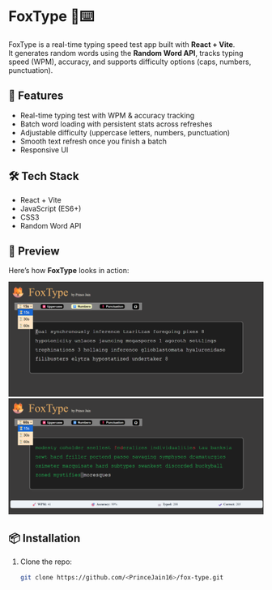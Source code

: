 # FoxType 🦊⌨️

FoxType is a real-time typing speed test app built with **React + Vite**.  
It generates random words using the **Random Word API**, tracks typing speed (WPM), accuracy, and supports difficulty options (caps, numbers, punctuation).

## 🚀 Features

- Real-time typing test with WPM & accuracy tracking
- Batch word loading with persistent stats across refreshes
- Adjustable difficulty (uppercase letters, numbers, punctuation)
- Smooth text refresh once you finish a batch
- Responsive UI

## 🛠️ Tech Stack

- React + Vite
- JavaScript (ES6+)
- CSS3
- Random Word API

## 📸 Preview

Here’s how **FoxType** looks in action:

![Start Screen](./screenshots/before.png)
![Result Screen](./screenshots/after.png)

## 📦 Installation

1. Clone the repo:
   ```bash
   git clone https://github.com/<PrinceJain16>/fox-type.git
   ```
